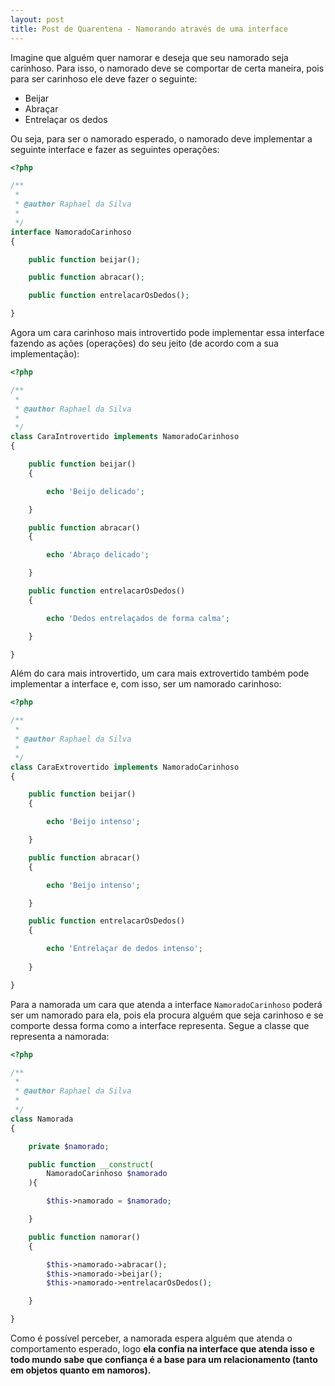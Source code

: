 ```yaml
---
layout: post
title: Post de Quarentena - Namorando através de uma interface
---
```


Imagine que alguém quer namorar e deseja que seu namorado seja carinhoso. Para isso, o namorado deve se comportar de certa maneira, pois para ser carinhoso ele deve fazer o seguinte:

* Beijar
* Abraçar
* Entrelaçar os dedos

Ou seja, para ser o namorado esperado, o namorado deve implementar a seguinte interface e fazer as seguintes operações:

```php
<?php

/**
 *
 * @author Raphael da Silva
 *
 */
interface NamoradoCarinhoso
{

    public function beijar();

    public function abracar();

    public function entrelacarOsDedos();

}
```

Agora um cara carinhoso mais introvertido pode implementar essa interface fazendo as ações (operações) do seu jeito (de acordo com a sua implementação):

```php
<?php

/**
 *
 * @author Raphael da Silva
 *
 */
class CaraIntrovertido implements NamoradoCarinhoso
{

    public function beijar()
    {   

        echo 'Beijo delicado';

    }

    public function abracar()
    {

        echo 'Abraço delicado';

    }

    public function entrelacarOsDedos()
    {

        echo 'Dedos entrelaçados de forma calma';

    }

}
```

Além do cara mais introvertido, um cara mais extrovertido também pode implementar a interface e, com isso, ser um namorado carinhoso:

```php
<?php

/**
 *
 * @author Raphael da Silva
 *
 */
class CaraExtrovertido implements NamoradoCarinhoso
{

    public function beijar()
    {

        echo 'Beijo intenso';

    }

    public function abracar()
    {

        echo 'Beijo intenso';

    }

    public function entrelacarOsDedos()
    {

        echo 'Entrelaçar de dedos intenso';
        
    }

}
```

Para a namorada um cara que atenda a interface ```NamoradoCarinhoso``` poderá ser um namorado para ela, pois ela procura alguém que seja carinhoso e se comporte dessa forma como a interface representa. Segue a classe que representa a namorada:

```php
<?php

/**
 *
 * @author Raphael da Silva
 *
 */
class Namorada
{

    private $namorado;

    public function __construct(
        NamoradoCarinhoso $namorado
    ){

        $this->namorado = $namorado;

    }

    public function namorar()
    {

        $this->namorado->abracar();
        $this->namorado->beijar();
        $this->namorado->entrelacarOsDedos();

    }

}
```

Como é possível perceber, a namorada espera alguém que atenda o comportamento esperado, logo **ela confia na interface que atenda isso e todo mundo sabe que confiança é a base para um relacionamento (tanto em objetos quanto em namoros).**
